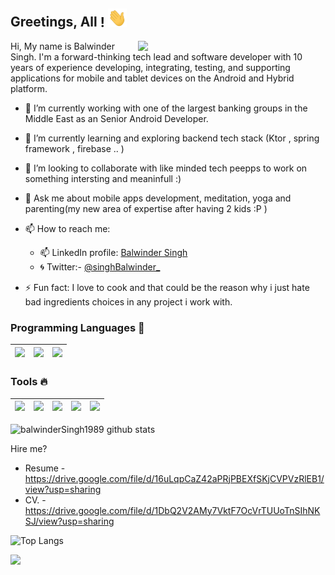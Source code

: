 
<h2>Greetings, All <coders/>! <img src="https://raw.githubusercontent.com/ABSphreak/ABSphreak/master/gifs/Hi.gif" width="30px"></h2>

<img align='right' src='https://media.giphy.com/media/p4NLw3I4U0idi/giphy.gif' width='300" '>


Hi, My name is Balwinder Singh. I'm a forward-thinking tech lead and software developer with 10 years of experience developing, integrating, testing, and supporting applications for mobile and tablet devices on the Android and Hybrid platform.


- 🔭 I’m currently working with one of the largest banking groups in the Middle East as an Senior Android Developer.
- 🌱 I’m currently learning and exploring backend tech stack (Ktor , spring framework , firebase .. )
- 👯 I’m looking to collaborate with like minded tech peepps to work on something intersting and meaninfull :)  
- 💬 Ask me about mobile apps development, meditation, yoga and parenting(my new area of expertise after having 2 kids :P )
- 📫 How to reach me: 

    - 📫 LinkedIn profile: [Balwinder Singh](https://www.linkedin.com/in/balwinderS/)
    - 🌀 Twitter:-   [@singhBalwinder_](https://twitter.com/singhBalwinder_)

- ⚡ Fun fact:  I love to cook and that could be the reason why i just hate bad ingredients choices in any project i work with. 



### Programming Languages  :rocket:
|<img src="https://firebasestorage.googleapis.com/v0/b/github--images.appspot.com/o/Github%20images%2Ff1eaa7278f64e27128e062a3de918265.png?alt=media&token=a05e0358-a919-4c27-bb1a-1aa03d07183d" width=60> | <img src="https://firebasestorage.googleapis.com/v0/b/github--images.appspot.com/o/Github%20images%2Fdownload.jpg?alt=media&token=f84769eb-78b3-43f7-aa34-8debf111fc89" width=60> | <img src="https://firebasestorage.googleapis.com/v0/b/github--images.appspot.com/o/Github%20images%2Flogo-html-5.png?alt=media&token=433bba37-6049-47d4-8cb6-4498d7886ff1" width=60> |
|:---:|:---:|:---:|


### Tools :fire:
|<img src="https://firebasestorage.googleapis.com/v0/b/github--images.appspot.com/o/Github%20images%2F1200px-Android_Studio_icon.svg.png?alt=media&token=c696a2c6-181d-4ef2-b235-a200306833ca" width=60> | <img src="https://firebasestorage.googleapis.com/v0/b/github--images.appspot.com/o/Github%20images%2FAdobe_Brackets_v0.0.x_icon.png?alt=media&token=94a00119-63c8-40af-8b89-79579cd402b8" width=60>|  <img src="https://firebasestorage.googleapis.com/v0/b/github--images.appspot.com/o/Github%20images%2Ffirebase.png?alt=media&token=b31bf89b-27a9-4192-9c7f-ae8eedb56554 " width=60> | <img src="https://firebasestorage.googleapis.com/v0/b/github--images.appspot.com/o/Github%20images%2F25231.svg?alt=media&token=ef2be627-04a6-4f80-afba-bf224281d35a" width=60> |<img src="https://firebasestorage.googleapis.com/v0/b/github--images.appspot.com/o/Github%20images%2Flogo-stable.png?alt=media&token=88a7cb79-fe86-46ab-b691-05d210131a99" width=60> |
|:---:|:---:|:---:|:---:|:---:|




![balwinderSingh1989 github stats](https://github-readme-stats.vercel.app/api?username=balwinderSingh1989&&show_icons=true&title_color=ffffff&icon_color=bb2acf&text_color=daf7dc&bg_color=151515)

Hire me? 
-    Resume - https://drive.google.com/file/d/16uLqpCaZ42aPRjPBEXfSKjCVPVzRlEB1/view?usp=sharing
-    CV.    - https://drive.google.com/file/d/1DbQ2V2AMy7VktF7OcVrTUUoTnSIhNKSJ/view?usp=sharing


![Top Langs](https://github-readme-stats.vercel.app/api/top-langs/?username=balwinderSingh1989&title_color=ffffff&icon_color=bb2acf&text_color=daf7dc&bg_color=151515&layout=compact&hide=css)




![](https://komarev.com/ghpvc/?username=balwinderSingh1989&color=blue)
